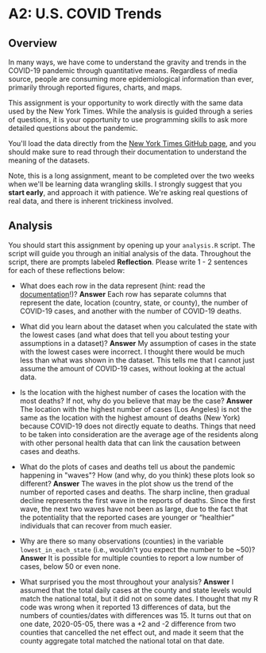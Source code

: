 # A2: U.S. COVID Trends

## Overview
In many ways, we have come to understand the gravity and trends in the COVID-19 pandemic through quantitative means. Regardless of media source, people are consuming more epidemiological information than ever, primarily through reported figures, charts, and maps.

This assignment is your opportunity to work directly with the same data used by the New York Times. While the analysis is guided through a series of questions, it is your opportunity to use programming skills to ask more detailed questions about the pandemic.

You'll load the data directly from the [New York Times GitHub page](https://github.com/nytimes/covid-19-data/), and you should make sure to read through their documentation to understand the meaning of the datasets.

Note, this is a long assignment, meant to be completed over the two weeks when we'll be learning data wrangling skills. I strongly suggest that you **start early**, and approach it with patience. We're asking real questions of real data, and there is inherent trickiness involved.

## Analysis
You should start this assignment by opening up your `analysis.R` script. The script will guide you through an initial analysis of the data. Throughout the script, there are prompts labeled **Reflection**. Please write 1 - 2 sentences for each of these reflections below:

- What does each row in the data represent (hint: read the [documentation](https://github.com/nytimes/covid-19-data/)!)?
**Answer** Each row has separate columns that represent the date, location (country, state, or county), the number of COVID-19 cases, and another with the number of COVID-19 deaths.

- What did you learn about the dataset when you calculated the state with the lowest cases (and what does that tell you about testing your assumptions in a dataset)?
**Answer**  My assumption of cases in the state with the lowest cases were incorrect. I thought there would be much less than what was shown in the dataset. This tells me that I cannot just assume the amount of COVID-19 cases, without looking at the actual data.

- Is the location with the highest number of cases the location with the most deaths? If not, why do you believe that may be the case?
**Answer** The location with the highest number of cases (Los Angeles) is not the same as the location with the highest amount of deaths (New York) because COVID-19 does not directly equate to deaths. Things that need to be taken into consideration are the average age of the residents along with other personal health data that can link the causation between cases and deaths.

- What do the plots of cases and deaths tell us about the  pandemic happening in "waves"? How (and why, do you think) these plots look so different?
**Answer** The waves in the plot show us the trend of the number of reported cases and deaths. The sharp incline, then gradual decline represents the first wave in the reports of deaths. Since the first wave, the next two waves have not been as large, due to the fact that the potentiality that the reported cases are younger or “healthier” individuals that can recover from much easier.

- Why are there so many observations (counties) in the variable `lowest_in_each_state` (i.e., wouldn't you expect the number to be ~50)?
**Answer** It is possible for multiple counties to report a low number of cases, below 50 or even none.

- What surprised you the most throughout your analysis?
**Answer** I assumed that the total daily cases at the county and state levels would match the national total, but it did not on some dates. I thought that my R code was wrong when it reported 13 differences of data, but the numbers of counties/dates with differences was 15. It turns out that on one date, 2020-05-05, there was a +2 and -2 difference from two counties that cancelled the net effect out, and made it seem that the county aggregate total matched the national total on that date.
